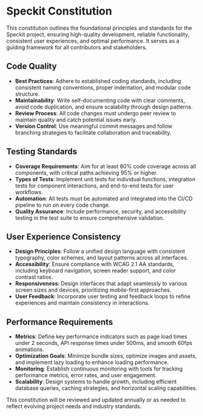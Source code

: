 # Speckit Constitution

This constitution outlines the foundational principles and standards for the Speckit project, ensuring high-quality development, reliable functionality, consistent user experiences, and optimal performance. It serves as a guiding framework for all contributors and stakeholders.

## Code Quality

- **Best Practices**: Adhere to established coding standards, including consistent naming conventions, proper indentation, and modular code structure.
- **Maintainability**: Write self-documenting code with clear comments, avoid code duplication, and ensure scalability through design patterns.
- **Review Process**: All code changes must undergo peer review to maintain quality and catch potential issues early.
- **Version Control**: Use meaningful commit messages and follow branching strategies to facilitate collaboration and traceability.

## Testing Standards

- **Coverage Requirements**: Aim for at least 80% code coverage across all components, with critical paths achieving 95% or higher.
- **Types of Tests**: Implement unit tests for individual functions, integration tests for component interactions, and end-to-end tests for user workflows.
- **Automation**: All tests must be automated and integrated into the CI/CD pipeline to run on every code change.
- **Quality Assurance**: Include performance, security, and accessibility testing in the test suite to ensure comprehensive validation.

## User Experience Consistency

- **Design Principles**: Follow a unified design language with consistent typography, color schemes, and layout patterns across all interfaces.
- **Accessibility**: Ensure compliance with WCAG 2.1 AA standards, including keyboard navigation, screen reader support, and color contrast ratios.
- **Responsiveness**: Design interfaces that adapt seamlessly to various screen sizes and devices, prioritizing mobile-first approaches.
- **User Feedback**: Incorporate user testing and feedback loops to refine experiences and maintain consistency in interactions.

## Performance Requirements

- **Metrics**: Define key performance indicators such as page load times under 2 seconds, API response times under 500ms, and smooth 60fps animations.
- **Optimization Goals**: Minimize bundle sizes, optimize images and assets, and implement lazy loading to enhance loading performance.
- **Monitoring**: Establish continuous monitoring with tools for tracking performance metrics, error rates, and user engagement.
- **Scalability**: Design systems to handle growth, including efficient database queries, caching strategies, and horizontal scaling capabilities.

This constitution will be reviewed and updated annually or as needed to reflect evolving project needs and industry standards.